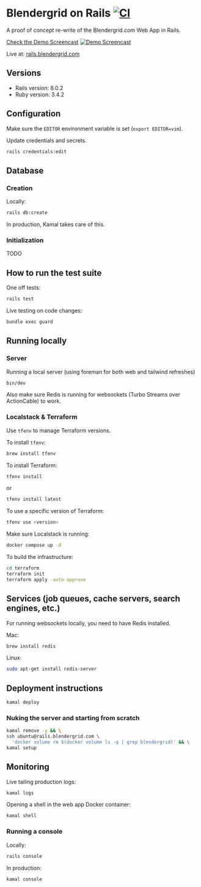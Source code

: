 # Blendergrid on Rails [![CI](https://github.com/vanderoost/blendergrid-on-rails/actions/workflows/ci.yml/badge.svg)](https://github.com/vanderoost/blendergrid-on-rails/actions/workflows/ci.yml)

A proof of concept re-write of the Blendergrid.com Web App in Rails.

[Check the Demo Screencast](https://vimeo.com/1080902705/f13f9968d7)
[![Demo Screencast](https://i.vimeocdn.com/video/2011590551-851fdc17aa70d9917d09bcf1c9c4d872f3dbf4c211452271ba7dc5e1cd2bd276-d_1280x720)](https://vimeo.com/1080902705/f13f9968d7)

Live at: [rails.blendergrid.com](https://rails.blendergrid.com)

## Versions

- Rails version: 8.0.2
- Ruby version: 3.4.2

## Configuration

Make sure the `EDITOR` environment variable is set (`export EDITOR=vim`).

Update credentials and secrets.
```bash
rails credentials:edit 
```

## Database

### Creation

Locally:
```bash
rails db:create
```

In production, Kamal takes care of this.

### Initialization

TODO

## How to run the test suite

One off tests:

```bash
rails test
```

Live testing on code changes:

```bash
bundle exec guard
```

## Running locally

### Server

Running a local server (using foreman for both web and tailwind refreshes)

```bash
bin/dev
```

Also make sure Redis is running for websockets (Turbo Streams over ActionCable) to work.

### Localstack & Terraform

Use `tfenv` to manage Terraform versions.

To install `tfenv`:
```bash
brew install tfenv
```

To install Terraform:
```bash
tfenv install
```
or
```bash
tfenv install latest
```

To use a specific version of Terraform:
```bash
tfenv use <version>
```

Make sure Localstack is running:
```bash
docker compose up -d
```

To build the infrastructure:
```bash
cd terraform
terraform init
terraform apply -auto-approve
```

## Services (job queues, cache servers, search engines, etc.)

For running websockets locally, you need to have Redis installed.

Mac:
```bash
brew install redis
```

Linux:
```bash
sudo apt-get install redis-server
```

## Deployment instructions

```bash
kamal deploy
```

### Nuking the server and starting from scratch

```bash
kamal remove -y && \
ssh ubuntu@rails.blendergrid.com \
  'docker volume rm $(docker volume ls -q | grep blendergrid)' && \
kamal setup
```

## Monitoring

Live tailing production logs:

```bash
kamal logs
```

Opening a shell in the web app Docker container:

```bash
kamal shell
```

### Running a console

Locally:
```bash
rails console
```

In production:
```bash
kamal console
```

